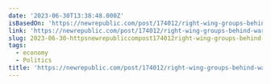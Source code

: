 ```yaml
---
date: '2023-06-30T13:38:48.000Z'
isBasedOn: 'https://newrepublic.com/post/174012/right-wing-groups-behind-war-esg'
link: 'https://newrepublic.com/post/174012/right-wing-groups-behind-war-esg'
slug: 2023-06-30-httpsnewrepubliccompost174012right-wing-groups-behind-war-esg
tags:
  - economy
  - Politics
title: 'https://newrepublic.com/post/174012/right-wing-groups-behind-war-esg'
---
```


